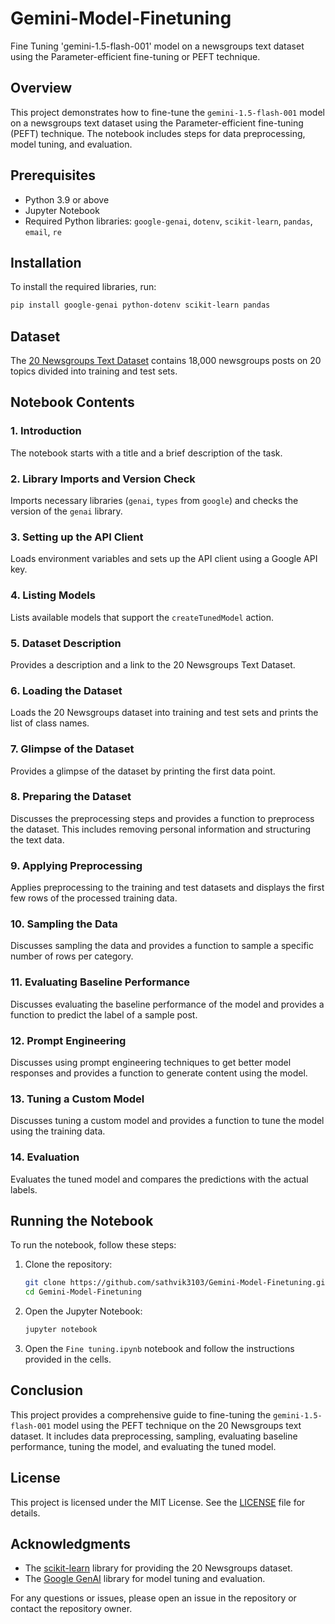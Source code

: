 # Gemini-Model-Finetuning

Fine Tuning 'gemini-1.5-flash-001' model on a newsgroups text dataset using the Parameter-efficient fine-tuning or PEFT technique.

## Overview

This project demonstrates how to fine-tune the `gemini-1.5-flash-001` model on a newsgroups text dataset using the Parameter-efficient fine-tuning (PEFT) technique. The notebook includes steps for data preprocessing, model tuning, and evaluation.

## Prerequisites

- Python 3.9 or above
- Jupyter Notebook
- Required Python libraries: `google-genai`, `dotenv`, `scikit-learn`, `pandas`, `email`, `re`

## Installation

To install the required libraries, run:

```bash
pip install google-genai python-dotenv scikit-learn pandas
```

## Dataset

The [20 Newsgroups Text Dataset](https://scikit-learn.org/0.19/datasets/twenty_newsgroups.html) contains 18,000 newsgroups posts on 20 topics divided into training and test sets.

## Notebook Contents

### 1. Introduction

The notebook starts with a title and a brief description of the task.

### 2. Library Imports and Version Check

Imports necessary libraries (`genai`, `types` from `google`) and checks the version of the `genai` library.

### 3. Setting up the API Client

Loads environment variables and sets up the API client using a Google API key.

### 4. Listing Models

Lists available models that support the `createTunedModel` action.

### 5. Dataset Description

Provides a description and a link to the 20 Newsgroups Text Dataset.

### 6. Loading the Dataset

Loads the 20 Newsgroups dataset into training and test sets and prints the list of class names.

### 7. Glimpse of the Dataset

Provides a glimpse of the dataset by printing the first data point.

### 8. Preparing the Dataset

Discusses the preprocessing steps and provides a function to preprocess the dataset. This includes removing personal information and structuring the text data.

### 9. Applying Preprocessing

Applies preprocessing to the training and test datasets and displays the first few rows of the processed training data.

### 10. Sampling the Data

Discusses sampling the data and provides a function to sample a specific number of rows per category.

### 11. Evaluating Baseline Performance

Discusses evaluating the baseline performance of the model and provides a function to predict the label of a sample post.

### 12. Prompt Engineering

Discusses using prompt engineering techniques to get better model responses and provides a function to generate content using the model.

### 13. Tuning a Custom Model

Discusses tuning a custom model and provides a function to tune the model using the training data.

### 14. Evaluation

Evaluates the tuned model and compares the predictions with the actual labels.

## Running the Notebook

To run the notebook, follow these steps:

1. Clone the repository:
   ```bash
   git clone https://github.com/sathvik3103/Gemini-Model-Finetuning.git
   cd Gemini-Model-Finetuning
   ```

2. Open the Jupyter Notebook:
   ```bash
   jupyter notebook
   ```

3. Open the `Fine tuning.ipynb` notebook and follow the instructions provided in the cells.

## Conclusion

This project provides a comprehensive guide to fine-tuning the `gemini-1.5-flash-001` model using the PEFT technique on the 20 Newsgroups text dataset. It includes data preprocessing, sampling, evaluating baseline performance, tuning the model, and evaluating the tuned model.

## License

This project is licensed under the MIT License. See the [LICENSE](LICENSE) file for details.

## Acknowledgments

- The [scikit-learn](https://scikit-learn.org/) library for providing the 20 Newsgroups dataset.
- The [Google GenAI](https://github.com/google/genai) library for model tuning and evaluation.

For any questions or issues, please open an issue in the repository or contact the repository owner.

